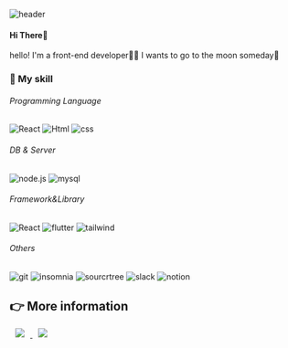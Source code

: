 ![header](https://capsule-render.vercel.app/api?type=soft&color=0:4388d3,100:ff9dda&height=200&section=header&text=🤗Welcome🤗%20&fontColor=fff&fontSize=50&animation=twinkling)

#### Hi There👋
hello! I'm a front-end developer👩‍💻
I wants to go to the moon someday🚀

### 💪 My skill

###### Programming Language
![React](https://img.shields.io/badge/javascript-f7df1e.svg?logo=javascript&logoColor=white&style=for-the-badge) ![Html](https://img.shields.io/badge/html-e34f26.svg?logo=html5&logoColor=white&style=for-the-badge) ![css](https://img.shields.io/badge/css-1572b6.svg?logo=css3&logoColor=white&style=for-the-badge)
###### DB & Server
![node.js](https://img.shields.io/badge/node.js-339933.svg?logo=node.js&logoColor=white&style=for-the-badge) ![mysql](https://img.shields.io/badge/mysql-4479a1.svg?logo=mysql&logoColor=white&style=for-the-badge)
###### Framework&Library
![React](https://img.shields.io/badge/react-61DAFB.svg?logo=react&logoColor=white&style=for-the-badge)  ![flutter](https://img.shields.io/badge/flutter-02569b.svg?logo=flutter&logoColor=white&style=for-the-badge) ![tailwind](https://img.shields.io/badge/tailwindcss-06b6d4.svg?logo=tailwindcss&logoColor=white&style=for-the-badge)
###### Others
![git](https://img.shields.io/badge/git-f05032.svg?logo=git&logoColor=white&style=for-the-badge) ![insomnia](https://img.shields.io/badge/insomnia-4000bf.svg?logo=insomnia&logoColor=white&style=for-the-badge) ![sourcrtree](https://img.shields.io/badge/sourcetree-0052cc.svg?logo=insomnia&logoColor=white&style=for-the-badge) ![slack](https://img.shields.io/badge/slack-4a154b.svg?logo=slack&logoColor=white&style=for-the-badge) ![notion](https://img.shields.io/badge/notion-000000.svg?logo=notion&logoColor=white&style=for-the-badge)


## 👉 More information

<a href="https://velog.io/@mijin60">
    <img 
        src="http://img.shields.io/badge/-velog-20c997?style=flat&logo=velog&link=https://velog.io/@mijin60"
        style="height : auto; margin-left : 10px; margin-right : 10px;"/>
</a>
<a href="https://alpox.kr">
    <img 
        src="http://img.shields.io/badge/-Tech%20Blog-655ced?style=flat&logo=github&link=https://alpox.kr"
        style="height : auto; margin-left : 10px; margin-right : 10px;"/>
</a>
